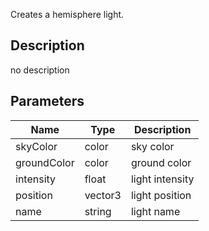 Creates a hemisphere light.



## Description
no description
## Parameters

<table>
<thead>
	<tr>
		<th>Name</th>
		<th>Type</th>
		<th>Description</th>
	</tr>
</thead>
<tr>
	<td>skyColor</td>
	<td><div class='bg-lime-800 px-2 py-px text-white rounded-sm'>color</div></td>
	<td>sky color</td>
</tr>
<tr>
	<td>groundColor</td>
	<td><div class='bg-lime-800 px-2 py-px text-white rounded-sm'>color</div></td>
	<td>ground color</td>
</tr>
<tr>
	<td>intensity</td>
	<td><div class='bg-yellow-800 px-2 py-px text-white rounded-sm'>float</div></td>
	<td>light intensity</td>
</tr>
<tr>
	<td>position</td>
	<td><div class='bg-blue-800 px-2 py-px text-white rounded-sm'>vector3</div></td>
	<td>light position</td>
</tr>
<tr>
	<td>name</td>
	<td><div class='bg-purple-800 px-2 py-px text-white rounded-sm'>string</div></td>
	<td>light name</td>
</tr>
</table>